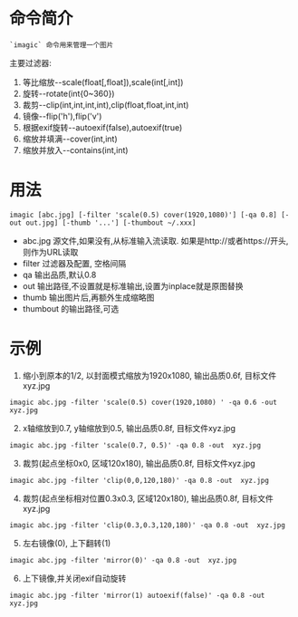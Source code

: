 # 命令简介 

    `imagic` 命令用来管理一个图片
    
主要过滤器:
1. 等比缩放--scale(float[,float]),scale(int[,int])
2. 旋转--rotate(int{0~360})
3. 裁剪--clip(int,int,int,int),clip(float,float,int,int)
4. 镜像--flip('h'),flip('v')
5. 根据exif旋转--autoexif(false),autoexif(true)
6. 缩放并填满--cover(int,int)
7. 缩放并放入--contains(int,int)

# 用法

```
imagic [abc.jpg] [-filter 'scale(0.5) cover(1920,1080)'] [-qa 0.8] [-out out.jpg] [-thumb '...'] [-thumbout ~/.xxx]
```

* abc.jpg 源文件,如果没有,从标准输入流读取. 如果是http://或者https://开头,则作为URL读取
* filter 过滤器及配置, 空格间隔
* qa 输出品质,默认0.8
* out 输出路径,不设置就是标准输出,设置为inplace就是原图替换
* thumb 输出图片后,再额外生成缩略图
* thumbout 的输出路径,可选

# 示例


1. 缩小到原本的1/2, 以封面模式缩放为1920x1080, 输出品质0.6f, 目标文件xyz.jpg
```
imagic abc.jpg -filter 'scale(0.5) cover(1920,1080) ' -qa 0.6 -out  xyz.jpg
```

2. x轴缩放到0.7, y轴缩放到0.5, 输出品质0.8f, 目标文件xyz.jpg
```
imagic abc.jpg -filter 'scale(0.7, 0.5)' -qa 0.8 -out  xyz.jpg
```

3. 裁剪(起点坐标0x0, 区域120x180), 输出品质0.8f, 目标文件xyz.jpg
```
imagic abc.jpg -filter 'clip(0,0,120,180)' -qa 0.8 -out  xyz.jpg
```

4. 裁剪(起点坐标相对位置0.3x0.3, 区域120x180), 输出品质0.8f, 目标文件xyz.jpg
```
imagic abc.jpg -filter 'clip(0.3,0.3,120,180)' -qa 0.8 -out  xyz.jpg
```

5. 左右镜像(0), 上下翻转(1)
```
imagic abc.jpg -filter 'mirror(0)' -qa 0.8 -out  xyz.jpg
```

6. 上下镜像,并关闭exif自动旋转
```
imagic abc.jpg -filter 'mirror(1) autoexif(false)' -qa 0.8 -out  xyz.jpg
```